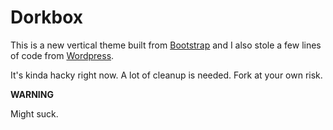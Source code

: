 # Dorkbox

This is a new vertical theme built from [Bootstrap] and I also stole a few lines of code from [Wordpress].

It's kinda hacky right now. A lot of cleanup is needed. Fork at your own risk.

**WARNING**

Might suck.

[Bootstrap]: http://getbootstrap.com/
[Wordpress]: https://wordpress.org/
